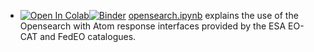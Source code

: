 
* [![Open In Colab](https://colab.research.google.com/assets/colab-badge.svg)](https://colab.research.google.com/github/eovoc/eo-books/blob/main/docs/opensearch.ipynb)[![Binder](https://mybinder.org/badge_logo.svg)](https://mybinder.org/v2/gh/eovoc/eo-books/blob/main/docs/opensearch.ipynb/HEAD) [opensearch.ipynb](https://github.com/eovoc/eo-books/blob/main/docs/opensearch.ipynb) explains the use of the Opensearch with Atom response interfaces provided by the ESA EO-CAT and FedEO catalogues.
